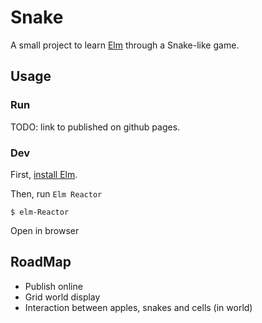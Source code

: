 # Snake

A small project to learn [Elm](http://elm-lang.org/) through a Snake-like game.

## Usage

### Run

TODO: link to published on github pages.

### Dev

First, [install Elm](https://guide.elm-lang.org/get_started.html).

Then, run `Elm Reactor`

```
$ elm-Reactor
```

Open in browser

## RoadMap

- Publish online
- Grid world display
- Interaction between apples, snakes and cells (in world)


